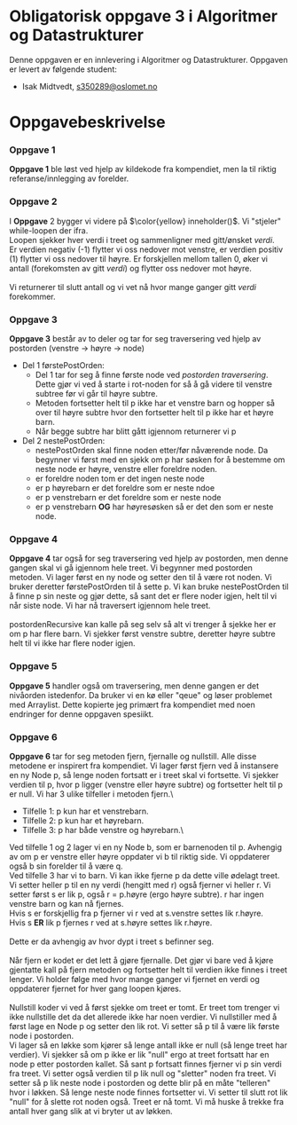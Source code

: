 # Obligatorisk oppgave 3 i Algoritmer og Datastrukturer

Denne oppgaven er en innlevering i Algoritmer og Datastrukturer. 
Oppgaven er levert av følgende student:
* Isak Midtvedt, s350289@oslomet.no


# Oppgavebeskrivelse

### Oppgave 1
**Oppgave 1** ble løst ved hjelp av kildekode fra kompendiet, men la til riktig referanse/innlegging av forelder.

### Oppgave 2
I **Oppgave** 2 bygger vi videre på $\color{yellow} inneholder()$. Vi "stjeler" while-loopen der ifra. \
Loopen sjekker hver verdi i treet og sammenligner med gitt/ønsket *verdi*.\
Er verdien negativ (-1) flytter vi oss nedover mot venstre, er verdien positiv (1) flytter vi oss nedover til høyre.
Er forskjellen mellom tallen 0, øker vi antall (forekomsten av gitt *verdi*) og flytter oss nedover mot høyre.\
\
Vi returnerer til slutt antall og vi vet nå hvor mange ganger gitt *verdi* forekommer.

### Oppgave 3
**Oppgave 3** består av to deler og tar for seg traversering ved hjelp av postorden (venstre $\rightarrow$ høyre $\rightarrow$ node)
- Del 1 førstePostOrden:
  - Del 1 tar for seg å finne første node ved *postorden traversering*. Dette gjør vi ved å starte i rot-noden for så å gå videre til venstre subtree før vi går til høyre subtre.
  - Metoden fortsetter helt til p ikke har et venstre barn og hopper så over til høyre subtre hvor den fortsetter helt til p ikke har et høyre barn.
  - Når begge subtre har blitt gått igjennom returnerer vi p
- Del 2 nestePostOrden:
  - nestePostOrden skal finne noden etter/før nåværende node. Da begynner vi først med en sjekk om p har søsken for å bestemme om neste node er høyre, venstre eller foreldre noden.
  - er foreldre noden tom er det ingen neste node
  - er p høyrebarn er det foreldre som er neste ndoe
  - er p venstrebarn er det foreldre som er neste node
  - er p venstrebarn **OG** har høyresøsken så er det den som er neste node.

### Oppgave 4
**Oppgave 4** tar også for seg traversering ved hjelp av postorden, men denne gangen skal vi gå igjennom hele treet. Vi begynner med postorden metoden.
Vi lager først en ny node og setter den til å være rot noden. Vi bruker deretter førstePostOrden til å sette p. Vi kan bruke nestePostOrden til å finne p sin neste og gjør dette, så sant det er flere noder igjen, helt til vi når siste node. Vi har nå traversert igjennom hele treet.\
\
postordenRecursive kan kalle på seg selv så alt vi trenger å sjekke her er om p har flere barn. Vi sjekker først venstre subtre, deretter høyre subtre helt til vi ikke har flere noder igjen.

### Oppgave 5
**Oppgave 5** handler også om traversering, men denne gangen er det nivåorden istedenfor. Da bruker vi en kø eller "qeue" og løser problemet med Arraylist.
Dette kopierte jeg primært fra kompendiet med noen endringer for denne oppgaven spesiikt.

### Oppgave 6
**Oppgave 6** tar for seg metoden fjern, fjernalle og nullstill. Alle disse metodene er inspirert fra kompendiet.
Vi lager først fjern ved å instansere en ny Node p, så lenge noden fortsatt er i treet skal vi fortsette. Vi sjekker verdien til p, hvor p ligger (venstre eller høyre subtre) og fortsetter helt til p er null. Vi har 3 ulike tilfeller i metoden fjern.\
- Tilfelle 1: p kun har et venstrebarn.
- Tilfelle 2: p kun har et høyrebarn.
- Tilfelle 3: p har både venstre og høyrebarn.\

Ved tilfelle 1 og 2 lager vi en ny Node b, som er barnenoden til p. Avhengig av om p er venstre eller høyre oppdater vi b til riktig side. Vi oppdaterer også b sin forelder til å være q.\
Ved tilfelle 3 har vi to barn. Vi kan ikke fjerne p da dette ville ødelagt treet. Vi setter heller p til en ny verdi (hengitt med r) også fjerner vi heller r. Vi setter først s er lik p, også r = p.høyre (ergo høyre subtre). r har ingen venstre barn og kan nå fjernes.\
Hvis s er forskjellig fra p fjerner vi r ved at s.venstre settes lik r.høyre.\
Hvis s **ER** lik p fjernes r ved at s.høyre settes lik r.høyre.\
\
Dette er da avhengig av hvor dypt i treet s befinner seg.\
\
Når fjern er kodet er det lett å gjøre fjernalle. Det gjør vi bare ved å kjøre gjentatte kall på fjern metoden og fortsetter helt til verdien ikke finnes i treet lenger.
Vi holder følge med hvor mange ganger vi fjernet en verdi og oppdaterer fjernet for hver gang loopen kjøres.\
\
Nullstill koder vi ved å først sjekke om treet er tomt. Er treet tom trenger vi ikke nullstille det da det allerede ikke har noen verdier. Vi nullstiller med å først lage en Node p og setter den lik rot. Vi setter så p til å være lik første node i postorden.\
Vi lager så en løkke som kjører så lenge antall ikke er null (så lenge treet har verdier). Vi sjekker så om p ikke er lik "null" ergo at treet fortsatt har en node p etter postorden kallet. Så sant p fortsatt finnes fjerner vi p sin verdi fra treet. Vi setter også verdien til p lik null og "sletter" noden fra treet. Vi setter så p lik neste node i postorden og dette blir på en måte "telleren" hvor i løkken. Så lenge neste node finnes fortsetter vi. Vi setter til slutt rot lik "null" for å slette rot noden også. Treet er nå tomt. Vi må huske å trekke fra antall hver gang slik at vi bryter ut av løkken.